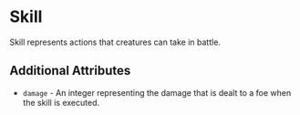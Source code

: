 # Skill

Skill represents actions that creatures can take in battle.

## Additional Attributes

- `damage` - An integer representing the damage that is dealt to a foe when the skill is executed.